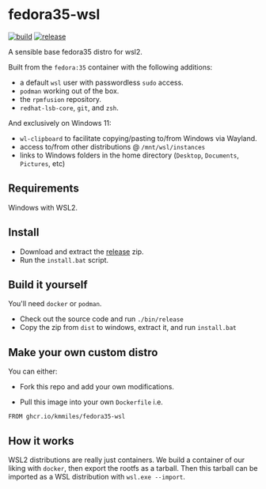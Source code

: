 # fedora35-wsl
[![build](https://github.com/kmmiles/fedora35-wsl/actions/workflows/build.yml/badge.svg)](https://github.com/kmmiles/fedora35-wsl/actions/workflows/build.yml)
[![release](https://github.com/kmmiles/fedora35-wsl/actions/workflows/release.yml/badge.svg)](https://github.com/kmmiles/fedora35-wsl/actions/workflows/release.yml)

A sensible base fedora35 distro for wsl2.

Built from the `fedora:35` container with the following additions:

- a default `wsl` user with passwordless `sudo` access.
- `podman` working out of the box.
- the `rpmfusion` repository.
- `redhat-lsb-core`, `git`, and `zsh`.

And exclusively on Windows 11:

- `wl-clipboard` to facilitate copying/pasting to/from Windows via Wayland.
- access to/from other distributions @ `/mnt/wsl/instances`
- links to Windows folders in the home directory (`Desktop`, `Documents`, `Pictures`, etc)

## Requirements

Windows with WSL2. 

## Install

- Download and extract the [release](https://github.com/kmmiles/fedora35-wsl/releases) zip.
- Run the `install.bat` script.

## Build it yourself

You'll need `docker` or `podman`.

- Check out the source code and run `./bin/release`
- Copy the zip from `dist` to windows, extract it, and run `install.bat`

## Make your own custom distro

You can either:

- Fork this repo and add your own modifications.

- Pull this image into your own `Dockerfile` i.e.

```
FROM ghcr.io/kmmiles/fedora35-wsl
```

## How it works

WSL2 distributions are really just containers. We build a container of our liking with `docker`, then export the rootfs as a tarball.
Then this tarball can be imported as a WSL distribution with `wsl.exe --import`.
